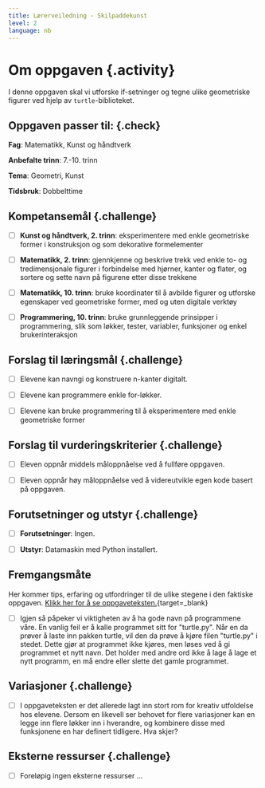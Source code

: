 ```yaml
---
title: Lærerveiledning - Skilpaddekunst
level: 2
language: nb
---
```



# Om oppgaven {.activity}

I denne oppgaven skal vi utforske if-setninger og tegne ulike geometriske
figurer ved hjelp av `turtle`-biblioteket.
## Oppgaven passer til: {.check}

 __Fag__: Matematikk, Kunst og håndtverk

 __Anbefalte trinn__: 7.-10. trinn

 __Tema__: Geometri, Kunst

 __Tidsbruk__: Dobbelttime

## Kompetansemål {.challenge}

  - [ ] __Kunst og håndtverk, 2. trinn__: eksperimentere med enkle geometriske
  former i konstruksjon og som dekorative formelementer

- [ ] __Matematikk, 2. trinn__: gjennkjenne og beskrive trekk ved enkle to- og
      tredimensjonale figurer i forbindelse med hjørner, kanter og flater, og
      sortere og sette navn på figurene etter disse trekkene

- [ ] __Matematikk, 10. trinn__: bruke koordinater til å avbilde figurer og
      utforske egenskaper ved geometriske former, med og uten digitale verktøy

- [ ] __Programmering, 10. trinn__: bruke grunnleggende prinsipper i
      programmering, slik som løkker, tester, variabler, funksjoner og enkel
      brukerinteraksjon

## Forslag til læringsmål {.challenge}

- [ ] Elevene kan navngi og konstruere n-kanter digitalt.  

- [ ] Elevene kan programmere enkle for-løkker.

- [ ] Elevene kan bruke programmering til å eksperimentere med enkle geometriske
      former

## Forslag til vurderingskriterier {.challenge}

- [ ] Eleven oppnår middels måloppnåelse ved å fullføre oppgaven.

- [ ] Eleven oppnår høy måloppnåelse ved å videreutvikle egen kode basert på
      oppgaven.

 
## Forutsetninger og utstyr {.challenge}

- [ ] __Forutsetninger__: Ingen.

- [ ] __Utstyr__: Datamaskin med Python installert.

## Fremgangsmåte

 Her kommer tips, erfaring og utfordringer til de ulike stegene i den faktiske
 oppgaven. [Klikk her for å se
 oppgaveteksten.](../skilpadder/skilpadder.html){target=_blank}

- [ ] Igjen så påpeker vi viktigheten av å ha gode navn på programmene våre. En
      vanlig feil er å kalle programmet sitt for "turtle.py". Når en da prøver å
      laste inn pakken turtle, vil den da prøve å kjøre filen "turtle.py" i
      stedet. Dette gjør at programmet ikke kjøres, men løses ved å gi
      programmet et nytt navn. Det holder med andre ord ikke å lage å lage et
      nytt programm, en må endre eller slette det gamle programmet.

## Variasjoner {.challenge}

- [ ] I oppgaveteksten er det allerede lagt inn stort rom for kreativ utfoldelse
      hos elevene. Dersom en likevell ser behovet for flere variasjoner kan en
      legge inn flere løkker inn i hverandre, og kombinere disse med funksjonene
      en har definert tidligere. Hva skjer?

## Eksterne ressurser {.challenge}

- [ ] Foreløpig ingen eksterne ressurser ...

